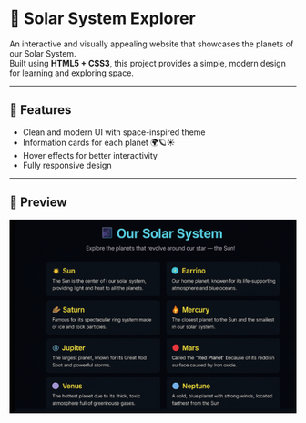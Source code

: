 # 🌌 Solar System Explorer

An interactive and visually appealing website that showcases the planets of our Solar System.  
Built using **HTML5 + CSS3**, this project provides a simple, modern design for learning and exploring space.

---

## 🚀 Features

- Clean and modern UI with space-inspired theme  
- Information cards for each planet 🌍🪐☀️  
- Hover effects for better interactivity  
- Fully responsive design  

---

## 📸 Preview

![Solar System Screenshot](screenshot.png)
